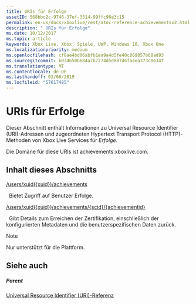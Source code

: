 ```yaml
---
title: URIs für Erfolge
assetID: 568bbc2c-9746-37ef-3514-99ffc96e3c15
permalink: en-us/docs/xboxlive/rest/atoc-reference-achievementsv2.html
description: " URIs für Erfolge"
ms.date: 10/12/2017
ms.topic: article
keywords: Xbox Live, Xbox, Spiele, UWP, Windows 10, Xbox One
ms.localizationpriority: medium
ms.openlocfilehash: cf8ae4bd06abfb1ea9a4d5fe40c869057b68ad93
ms.sourcegitcommit: b034650b684a767274d5d88746faeea373c8e34f
ms.translationtype: MT
ms.contentlocale: de-DE
ms.lasthandoff: 03/06/2019
ms.locfileid: "57617485"
---
```

# <a name="achievements-uris"></a>URIs für Erfolge

Dieser Abschnitt enthält Informationen zu Universal Resource Identifier (URI)-Adressen und zugeordneten Hypertext Transport Protocol (HTTP)-Methoden von Xbox Live Services für *Erfolge*.

Die Domäne für diese URIs ist achievements.xboxlive.com.

<a id="ID4EDB"></a>


## <a name="in-this-section"></a>Inhalt dieses Abschnitts

[/users/xuid({xuid})/achievements](uri-achievementsusersxuidachievementsv2.md)

&nbsp;&nbsp;Bietet Zugriff auf Benutzer Erfolge.

[/users/xuid({xuid})/achievements/{scid}/{achievementid}](uri-usersxuidachievementsscidachievementid.md)

&nbsp;&nbsp;Gibt Details zum Erreichen der Zertifikation, einschließlich der konfigurierten Metadaten und die benutzerspezifischen Daten zurück.


> [!NOTE] 
> Nur unterstützt für die Plattform.



<a id="ID4EMB"></a>


## <a name="see-also"></a>Siehe auch

<a id="ID4EOB"></a>


##### <a name="parent"></a>Parent

[Universal Resource Identifier (URI)-Referenz](../atoc-xboxlivews-reference-uris.md)
